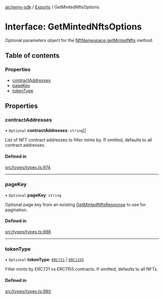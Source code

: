 [alchemy-sdk](../README.md) / [Exports](../modules.md) / GetMintedNftsOptions

# Interface: GetMintedNftsOptions

Optional parameters object for the [NftNamespace.getMintedNfts](../classes/NftNamespace.md#getmintednfts) method.

## Table of contents

### Properties

- [contractAddresses](GetMintedNftsOptions.md#contractaddresses)
- [pageKey](GetMintedNftsOptions.md#pagekey)
- [tokenType](GetMintedNftsOptions.md#tokentype)

## Properties

### contractAddresses

• `Optional` **contractAddresses**: `string`[]

List of NFT contract addresses to filter mints by. If omitted, defaults to
all contract addresses.

#### Defined in

[src/types/types.ts:974](https://github.com/alchemyplatform/alchemy-sdk-js/blob/bed7d71/src/types/types.ts#L974)

___

### pageKey

• `Optional` **pageKey**: `string`

Optional page key from an existing [GetMintedNftsResponse](GetMintedNftsResponse.md) to use for
pagination.

#### Defined in

[src/types/types.ts:986](https://github.com/alchemyplatform/alchemy-sdk-js/blob/bed7d71/src/types/types.ts#L986)

___

### tokenType

• `Optional` **tokenType**: [`ERC721`](../enums/NftTokenType.md#erc721) \| [`ERC1155`](../enums/NftTokenType.md#erc1155)

Filter mints by ERC721 vs ERC1155 contracts. If omitted, defaults to all
NFTs.

#### Defined in

[src/types/types.ts:980](https://github.com/alchemyplatform/alchemy-sdk-js/blob/bed7d71/src/types/types.ts#L980)
